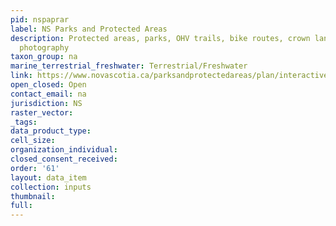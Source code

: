 ```yaml
---
pid: nspaprar
label: NS Parks and Protected Areas
description: Protected areas, parks, OHV trails, bike routes, crown lands, aerial
  photography
taxon_group: na
marine_terrestrial_freshwater: Terrestrial/Freshwater
link: https://www.novascotia.ca/parksandprotectedareas/plan/interactive-map/
open_closed: Open
contact_email: na
jurisdiction: NS
raster_vector: 
_tags: 
data_product_type: 
cell_size: 
organization_individual: 
closed_consent_received: 
order: '61'
layout: data_item
collection: inputs
thumbnail: 
full: 
---
```


